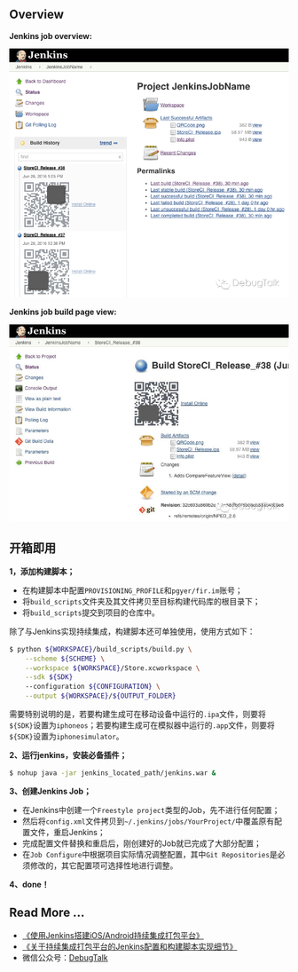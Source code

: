 ## Overview

**Jenkins job overview:**

![](images/Jenkins_Job_Overview.jpg)

**Jenkins job build page view:**

![](images/Jenkins_Job_Build_View.jpg)


## 开箱即用

**1，添加构建脚本；**

- 在构建脚本中配置`PROVISIONING_PROFILE`和`pgyer/fir.im`账号；
- 将`build_scripts`文件夹及其文件拷贝至目标构建代码库的根目录下；
- 将`build_scripts`提交到项目的仓库中。

除了与Jenkins实现持续集成，构建脚本还可单独使用，使用方式如下：

```bash
$ python ${WORKSPACE}/build_scripts/build.py \
    --scheme ${SCHEME} \
    --workspace ${WORKSPACE}/Store.xcworkspace \
    --sdk ${SDK}
    --configuration ${CONFIGURATION} \
    --output ${WORKSPACE}/${OUTPUT_FOLDER}
```

需要特别说明的是，若要构建生成可在移动设备中运行的`.ipa`文件，则要将`${SDK}`设置为`iphoneos`；若要构建生成可在模拟器中运行的`.app`文件，则要将`${SDK}`设置为`iphonesimulator`。

**2、运行jenkins，安装必备插件；**

```bash
$ nohup java -jar jenkins_located_path/jenkins.war &
```

**3、创建Jenkins Job；**

- 在Jenkins中创建一个`Freestyle project`类型的Job，先不进行任何配置；
- 然后将`config.xml`文件拷贝到`~/.jenkins/jobs/YourProject/`中覆盖原有配置文件，重启Jenkins；
- 完成配置文件替换和重启后，刚创建好的Job就已完成了大部分配置；
- 在`Job Configure`中根据项目实际情况调整配置，其中`Git Repositories`是必须修改的，其它配置项可选择性地进行调整。

**4、done！**

## Read More ...

- [《使用Jenkins搭建iOS/Android持续集成打包平台》](http://debugtalk.com/post/iOS-Android-Packing-with-Jenkins)
- [《关于持续集成打包平台的Jenkins配置和构建脚本实现细节》](http://debugtalk.com/post/iOS-Android-Packing-with-Jenkins-details)
- 微信公众号：[DebugTalk](http://debugtalk.com/assets/images/wechat_qrcode.png)
